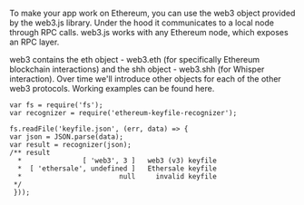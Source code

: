 To make your app work on Ethereum, you can use the web3 object provided by the web3.js library. Under the hood it communicates to a local node through RPC calls. web3.js works with any Ethereum node, which exposes an RPC layer.

web3 contains the eth object - web3.eth (for specifically Ethereum blockchain interactions) and the shh object - web3.shh (for Whisper interaction). Over time we'll introduce other objects for each of the other web3 protocols. Working examples can be found here.

    var fs = require('fs');
    var recognizer = require('ethereum-keyfile-recognizer');
    
    fs.readFile('keyfile.json', (err, data) => {
    var json = JSON.parse(data);
    var result = recognizer(json);
    /** result
      *               [ 'web3', 3 ]   web3 (v3) keyfile
      *  [ 'ethersale', undefined ]   Ethersale keyfile
      *                        null     invalid keyfile
     */
     }));
